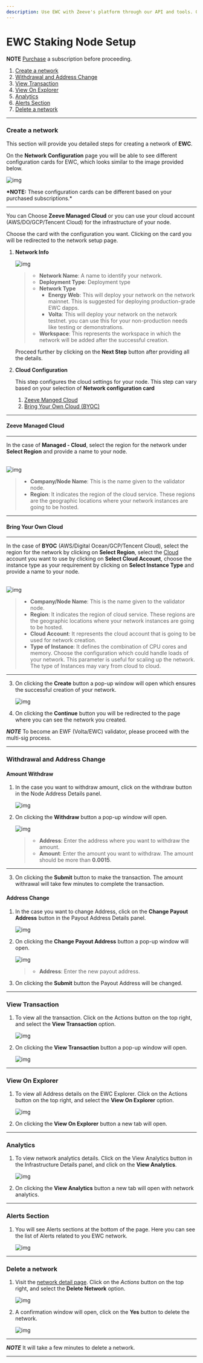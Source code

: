 ```yaml
---
description: Use EWC with Zeeve's platform through our API and tools. Our documentation provides technical details on authentication, making requests and handling responses for interacting with EWC and the Zeeve platform.
---
```

# EWC Staking Node Setup

**NOTE** [Purchase](./subscriptions.md) a subscription before proceeding.

1. [Create a network](#create-a-network)
2. [Withdrawal and Address Change](#withdrawal-and-address-change)
3. [View Transaction](#view-transaction)
4. [View On Explorer](#view-on-explorer)
5. [Analytics](#analytics)
6. [Alerts Section](#alerts-section)
7. [Delete a network](#delete-a-network)

---

### **Create a network**

This section will provide you detailed steps for creating a network of **EWC**.

On the **Network Configuration** page you will be able to see different configuration cards for EWC, which looks similar to the image provided below.

![img](./images/EWC/EWCNetworkConfiguration.png)

**\*NOTE:** These configuration cards can be different based on your purchased subscriptions.\*

---

You can Choose **Zeeve Managed Cloud** or you can use your cloud account (AWS/DO/GCP/Tencent Cloud) for the infrastructure of your node.

Choose the card with the configuration you want. Clicking on the card you will be redirected to the network setup page.

1. **Network Info**

   ![img](./images/EWC/EWCCreateNetwork-1.png)
   &nbsp;

   > - **Network Name**: A name to identify your network.
   > - **Deployment Type**: Deployment type
   > - **Network Type**
   >   - **Energy Web**: This will deploy your network on the network mainnet. This is suggested for deploying production-grade EWC dapps.
   >   - **Volta**: This will deploy your network on the network testnet. you can use this for your non-production needs like testing or demonstrations.
   > - **Workspace**: This represents the workspace in which the network will be added after the successful creation.

   Proceed further by clicking on the **Next Step** button after providing all the details.

2. **Cloud Configuration**

   This step configures the cloud settings for your node. This step can vary based on your selection of **Network configuration card**

   1. [Zeeve Manged Cloud](#zeeve-managed-cloud)
   2. [Bring Your Own Cloud (BYOC)](#bring-your-own-cloud)

---

#### Zeeve Managed Cloud

---

In the case of **Managed - Cloud**, select the region for the network under **Select Region** and provide a name to your node.<br></br>

![img](./images/EWC/EWCCreateNetworkMANAGED.png)
&nbsp;

> - **Company/Node Name**: This is the name given to the validator node.
> - **Region**: It indicates the region of the cloud service. These regions are the geographic locations where your network instances are going to be hosted.

---

#### Bring Your Own Cloud

---

In the case of **BYOC** (AWS/Digital Ocean/GCP/Tencent Cloud), select the region for the network by clicking on **Select Region**, select the [Cloud](./cloud_authorization.md) account you want to use by clicking on **Select Cloud Account**, choose the instance type as your requirement by clicking on **Select Instance Type** and provide a name to your node.<br></br>

![img](./images/EWC/EWCCreateNetworkBYOC.png)
&nbsp;

> - **Company/Node Name**: This is the name given to the validator node.
> - **Region**: It indicates the region of cloud service. These regions are the geographic locations where your network instances are going to be hosted.
> - **Cloud Account**: It represents the cloud account that is going to be used for network creation.
> - **Type of Instance**: It defines the combination of CPU cores and memory. Choose the configuration which could handle loads of your network. This parameter is useful for scaling up the network. The type of Instances may vary from cloud to cloud.

---

3. On clicking the **Create** button a pop-up window will open which ensures the successful creation of your network.

   ![img](./images/createNetworkSuccessModal.png)
   &nbsp;

4. On clicking the **Continue** button you will be redirected to the page where you can see the network you created.

**_NOTE_** To become an EWF (Volta/EWC) validator, please proceed with the multi-sig process.

---

### **Withdrawal and Address Change**

#### Amount Withdraw

   1. In the case you want to withdraw amount, click on the withdraw button in the Node Address Details panel.

      ![img](./images/EWC/EWCWithdraw&Address.png)
      &nbsp;

   2. On clicking the **Withdraw** button a pop-up window will open.

      ![img](./images/EWC/EWCWthdrawModal.png)
      &nbsp;

      > - **Address**: Enter the address where you want to withdraw the amount.
      > - **Amount**: Enter the amount you want to withdraw. The amount should be more than **0.0015**.
---
   3. On clicking the **Submit** button to make the transaction. The amount withrawal will take few minutes to complete the transaction.
#### Address Change

   1. In the case you want to change Address, click on the **Change Payout Address** button in the Payout Address Details panel.

      ![img](./images/EWC/EWCWithdraw&Address.png)
      &nbsp;

   2. On clicking the **Change Payout Address** button a pop-up window will open.

      ![img](./images/EWC/EWCAddress.png)
      &nbsp;

      > - **Address**: Enter the new payout address.

   3. On clicking the **Submit** button the Payout Address will be changed.

---

### **View Transaction**
   
   1. To view all the transaction. Click on the Actions button on the top right, and select the **View Transaction** option.

      ![img](./images/EWC/EWCViewTransaction.png)
      &nbsp;

   2. On clicking the **View Transaction** button a pop-up window will open.

      ![img](./images/EWC/viewTransactionModal.png)
      &nbsp;

---

### **View On Explorer**

   1. To view all Address details on the EWC Explorer. Click on the Actions button on the top right, and select the **View On Explorer** option.

      ![img](./images/EWC/EWCViewTransaction.png)
      &nbsp;

   2. On clicking the **View On Explorer** button a new tab will open.

---

### **Analytics**

   1. To view network analytics details. Click on the View Analytics button in the Infrastructure Details panel, and click on the **View Analytics**.

      ![img](./images/EWC/viewAnalytics.png)
      &nbsp;

   2. On clicking the **View Analytics** button a new tab will open with network analytics.

---

### **Alerts Section**

   1. You will see Alerts sections at the bottom of the page. Here you can see the list of Alerts related to you EWC network.

      ![img](./images/EWC/EWCAlerts.png)
      &nbsp;

---

### **Delete a network**

1. Visit the [network detail page](./View_your_network_and_nodes.md). Click on the _Actions_ button on the top right, and select the **Delete Network** option.

   ![img](./images/EWC/EWCNetworkDeleteActions.png)
   &nbsp;

2. A confirmation window will open, click on the **Yes** button to delete the network.

   ![img](./images/EWC/EWCDeleteNetworkModal.png)
   &nbsp;

---

**_NOTE_** It will take a few minutes to delete a network.

---
